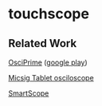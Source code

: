 # touchscope

## Related Work
[OsciPrime](http://www.osciprime.com/index.php?p=specs) ([google play](https://play.google.com/store/apps/details?id=ch.nexuscomputing.android.osciprimeics&hl=en))

[Micsig Tablet osciloscope](http://www.batronix.com/pdf/Micsig/tBook-quick-guide-and-safety-information.pdf)

[SmartScope](https://www.lab-nation.com/)




